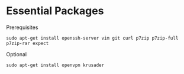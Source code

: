 # Essential Packages

Prerequisites
```
sudo apt-get install openssh-server vim git curl p7zip p7zip-full p7zip-rar expect
```

Optional
```
sudo apt-get install openvpn krusader 
```